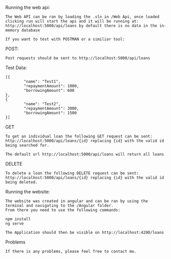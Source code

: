 Running the web api:

    The Web API can be ran by loading the .sln in /Web Api, once loaded clicking run will start the api and it will be running at: http://localhost:5000/api/loans by default there is no data in the in-memory database

    If you want to test with POSTMAN or a similiar tool:

POST:

    Post requests should be sent to http://localhost:5000/api/loans

Test Data:

    [{
            "name": "Test1",
            "repaymentAmount": 1000,
            "borrowingAmount": 600
    },
    {
            "name": "Test2",
            "repaymentAmount": 3000,
            "borrowingAmount": 1500
    }]

GET

    To get an individual loan the following GET request can be sent:
    http://localhost:5000/api/loans/{id} replacing {id} with the valid id being searched for.

    The default url http://localhost:5000/api/loans will return all loans

DELETE

    To delete a loan the following DELETE request can be sent:
    http://localhost:5000/api/loans/{id} replacing {id} with the valid id being deleted.

Running the website:

    The website was created in angular and can be ran by using the terminal and navigating to the /Angular folder. 
    From there you need to use the following commands:

    npm install
    ng serve
    
    The Application should then be visible on http://localhost:4200/loans
    
Problems

    If there is any problems, please feel free to contact me. 

